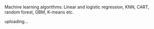 Machine learning algorithms: Linear and logistic regression, KNN, CART, random forest, GBM, K-means etc. 

uploading...
